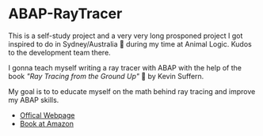 # ABAP-RayTracer

This is a self-study project and a very very long prosponed project I got inspired to do in Sydney/Australia :koala: during my time at Animal Logic. Kudos to the development team there.

I gonna teach myself writing a ray tracer with ABAP with the help of the book *"Ray Tracing from the Ground Up"* :green_book: by Kevin Suffern.

My goal is to to educate myself on the math behind ray tracing and improve my ABAP skills.

* [Offical Webpage](http://www.raytracegroundup.com/)
* [Book at Amazon](https://www.amazon.com/gp/product/1568812728/sr=8-1/qid=1191938342/ref=olp_product_details/103-8287340-1623806?ie=UTF8&me=&qid=1191938342&sr=8-1&seller=)
